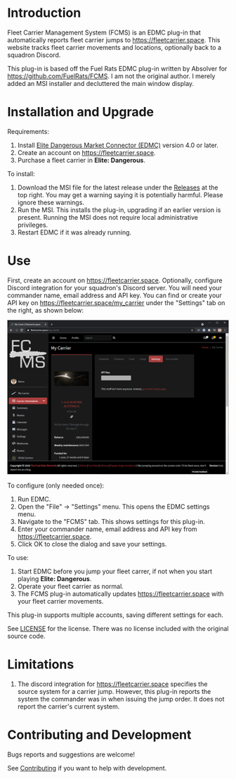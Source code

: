 # Introduction

Fleet Carrier Management System (FCMS) is an EDMC plug-in that automatically reports fleet carrier jumps to https://fleetcarrier.space. This website tracks fleet carrier movements and locations, optionally back to a squadron Discord.

This plug-in is based off the Fuel Rats EDMC plug-in written by Absolver for https://github.com/FuelRats/FCMS. I am not the original author. I merely added an MSI installer and decluttered the main window display.

# Installation and Upgrade

Requirements:
1. Install [Elite Dangerous Market Connector (EDMC)](https://github.com/EDCD/EDMarketConnector/wiki/Installation-&-Setup) version 4.0 or later.
2. Create an account on https://fleetcarrier.space.
3. Purchase a fleet carrier in **Elite: Dangerous**.

To install:
1. Download the MSI file for the latest release under the [Releases](https://github.com/anthonylangsworth/FCMS/releases) at the top right. You may get a warning saying it is potentially harmful. Please ignore these warnings.
2. Run the MSI. This installs the plug-in, upgrading if an earlier version is present. Running the MSI does not require local administrative privileges.
3. Restart EDMC if it was already running.

# Use

First, create an account on https://fleetcarrier.space. Optionally, configure Discord integration for your squadron's Discord server. You will need your commander name, email address and API key. You can find or create your API key on https://fleetcarrier.space/my_carrier under the "Settings" tab on the right, as shown below:

![Fleetcarrier.space HOW-TO](doc/HOW-TO.png)

To configure (only needed once):
1. Run EDMC.
2. Open the "File" -> "Settings" menu. This opens the EDMC settings menu.
3. Navigate to the "FCMS" tab. This shows settings for this plug-in.
4. Enter your commander name, email address and API key from https://fleetcarrier.space. 
5. Click OK to close the dialog and save your settings.

To use:
1. Start EDMC before you jump your fleet carrer, if not when you start playing **Elite: Dangerous**.
2. Operate your fleet carrier as normal.
3. The FCMS plug-in automatically updates https://fleetcarrier.space with your fleet carrier movements.

This plug-in supports multiple accounts, saving different settings for each.

See [LICENSE](LICENSE) for the license. There was no license included with the original source code.

# Limitations

1. The discord integration for https://fleetcarrier.space specifies the source system for a carrier jump. However, this plug-in reports the system the commander was in when issuing the jump order. It does not report the carrier's current system.

# Contributing and Development

Bugs reports and suggestions are welcome! 

See [Contributing](doc/contributing.md) if you want to help with development.
